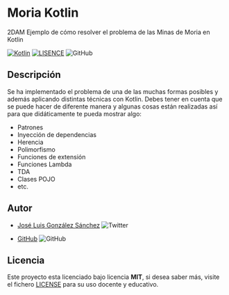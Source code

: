 # Moria Kotlin

2DAM Ejemplo de cómo resolver el problema de las Minas de Moria en Kotlin

[![Kotlin](https://img.shields.io/badge/Code-Kotlin-blue)](https://kotlinlang.org/)
[![LISENCE](https://img.shields.io/badge/Lisence-MIT-red)]()
![GitHub](https://img.shields.io/github/last-commit/joseluisgs/kotlin-basico2020)

## Descripción
Se ha implementado el problema de una de las muchas formas posibles y además aplicando distintas técnicas con Kotlin.
Debes tener en cuenta que se puede hacer de diferente manera y algunas cosas están realizadas así para que didáticamente te pueda mostrar algo:
* Patrones
* Inyección de dependencias
* Herencia
* Polimorfismo
* Funciones de extensión
* Funciones Lambda
* TDA
* Clases POJO
* etc.
## Autor

- [José Luis González Sánchez](https://twitter.com/joseluisgonsan) ![Twitter](https://img.shields.io/twitter/follow/joseluisgonsan?style=social)

- [GitHub](https://github.com/joseluisgs) ![GitHub](https://img.shields.io/github/followers/joseluisgs?style=social)

## Licencia

Este proyecto esta licenciado bajo licencia **MIT**, si desea saber más, visite el fichero [LICENSE](https://github.com/joseluisgs/MoriaKotlin2020/blob/master/LICENSE) para su uso docente y educativo.
